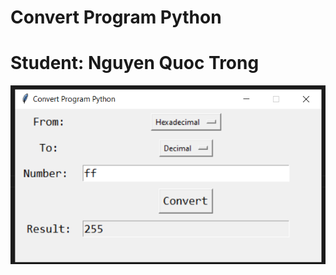# Convert Program Python

# Student: Nguyen Quoc Trong

![UI](https://github.com/bombeo659/pyconvert/blob/main/result.png)